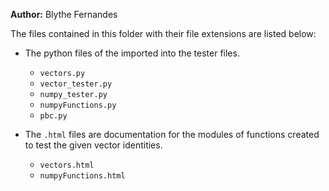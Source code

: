 **Author:** Blythe Fernandes

The files contained in this folder with their file extensions are listed below:

- The python files of the imported into the tester files.
    -  `vectors.py`
    -  `vector_tester.py`
    -  `numpy_tester.py`
    -  `numpyFunctions.py`
    -  `pbc.py`

- The `.html` files are documentation for the modules of functions created to test the given vector identities.
    -  `vectors.html`
    -  `numpyFunctions.html`